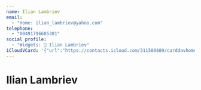 ```yaml
---
name: Ilian Lambriev
email:
  - "Home: ilian_lambriev@yahoo.com"
telephone:
  - "00491796685381"
social profile:
  - "Widgets: 🔄 Ilian Lambriev"
iCloudVCard: '{"url":"https://contacts.icloud.com/311500889/carddavhome/card/NzU0NGUxMGUtYTg5Zi00MWFiLTgwZTEtNDZiNmUxYjJmMDVi.vcf","etag":"\"kmfhdet9\"","data":"BEGIN:VCARD\r\nVERSION:3.0\r\nFN:\r\nN:Lambriev;Ilian;;;\r\nUID:7544e10e-a89f-41ab-80e1-46b6e1b2f05b\r\nPRODID:ez-vcard 0.9.13-fc\r\nREV:2025-04-03T22:12:13Z\r\nORG:;\r\nEMAIL;TYPE=HOME:ilian_lambriev@yahoo.com\r\nTEL;TYPE=CELL:00491796685381\r\nX-SOCIALPROFILE;CHARSET=UTF-8;TYPE=widgets:🔄 Ilian Lambriev\r\nEND:VCARD"}'
---
```

# Ilian Lambriev